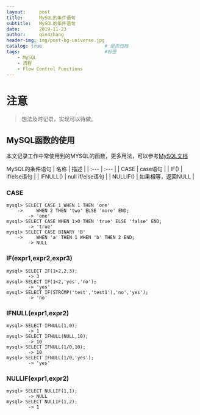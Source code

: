 ```yaml
---
layout:     post
title:      MySQL的条件语句
subtitle:   MySQL的条件语句
date:       2019-11-23
author:     qin4zhang
header-img: img/post-bg-universe.jpg 
catalog: true 						# 是否归档
tags:								#标签
    - MySQL
    - 流程
    - Flow Control Functions
---
```

# 注意
> 想法及时记录，实现可以待做。

## MySQL函数的使用
本文记录工作中常使用到的MYSQL的函数，更多用法，可以参考[MySQL文档](https://dev.mysql.com/doc/refman/5.7/en/string-functions.html)

MySQL的条件语句
| 名称 | 描述 |
| :--- | :--- |
| CASE | case语句 |
| IF() | if/else语句 |
| IFNULL() | null if/else语句 |
| NULLIF() | 如果相等，返回NULL |


### CASE

```
mysql> SELECT CASE 1 WHEN 1 THEN 'one'
    ->     WHEN 2 THEN 'two' ELSE 'more' END;
        -> 'one'
mysql> SELECT CASE WHEN 1>0 THEN 'true' ELSE 'false' END;
        -> 'true'
mysql> SELECT CASE BINARY 'B'
    ->     WHEN 'a' THEN 1 WHEN 'b' THEN 2 END;
        -> NULL
```

### IF(expr1,expr2,expr3)

```
mysql> SELECT IF(1>2,2,3);
        -> 3
mysql> SELECT IF(1<2,'yes','no');
        -> 'yes'
mysql> SELECT IF(STRCMP('test','test1'),'no','yes');
        -> 'no'
```

### IFNULL(expr1,expr2)

```
mysql> SELECT IFNULL(1,0);
        -> 1
mysql> SELECT IFNULL(NULL,10);
        -> 10
mysql> SELECT IFNULL(1/0,10);
        -> 10
mysql> SELECT IFNULL(1/0,'yes');
        -> 'yes'
```

### NULLIF(expr1,expr2)

```
mysql> SELECT NULLIF(1,1);
        -> NULL
mysql> SELECT NULLIF(1,2);
        -> 1
```






